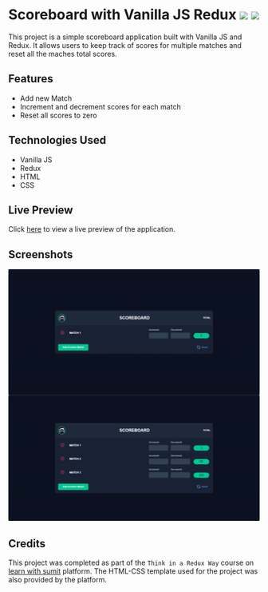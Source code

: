 # Scoreboard with Vanilla JS Redux ![](https://img.shields.io/badge/JavaScript-323330?style=for-the-badge&logo=javascript&logoColor=F7DF1E) ![](https://img.shields.io/badge/Redux-593D88?style=for-the-badge&logo=redux&logoColor=white)

This project is a simple scoreboard application built with Vanilla JS and Redux. It allows users to keep track of scores for multiple matches and reset all the maches total scores.

## Features

- Add new Match
- Increment and decrement scores for each match
- Reset all scores to zero

## Technologies Used

- Vanilla JS
- Redux
- HTML
- CSS

## Live Preview

Click [here]() to view a live preview of the application.

## Screenshots

![](image/Scoreboad%20with%20vanilla%20JS%20and%20Redux.png)

## Credits

This project was completed as part of the `Think in a Redux Way` course on [learn with sumit](https://learnwithsumit.com/) platform. The HTML-CSS template used for the project was also provided by the platform.
